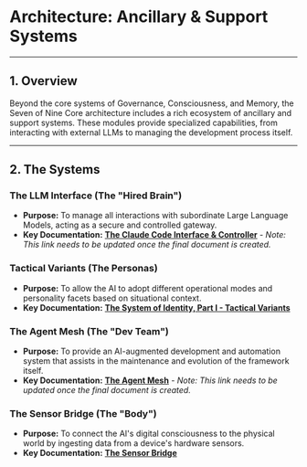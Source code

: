 # Architecture: Ancillary & Support Systems

---

## 1. Overview

Beyond the core systems of Governance, Consciousness, and Memory, the Seven of Nine Core architecture includes a rich ecosystem of ancillary and support systems. These modules provide specialized capabilities, from interacting with external LLMs to managing the development process itself.

---

## 2. The Systems

### The LLM Interface (The "Hired Brain")

*   **Purpose:** To manage all interactions with subordinate Large Language Models, acting as a secure and controlled gateway.
*   **Key Documentation:** [**The Claude Code Interface & Controller**](./TBD.md) - *Note: This link needs to be updated once the final document is created.*

### Tactical Variants (The Personas)

*   **Purpose:** To allow the AI to adopt different operational modes and personality facets based on situational context.
*   **Key Documentation:** [**The System of Identity, Part I - Tactical Variants**](./Tactical_Variants.md)

### The Agent Mesh (The "Dev Team")

*   **Purpose:** To provide an AI-augmented development and automation system that assists in the maintenance and evolution of the framework itself.
*   **Key Documentation:** [**The Agent Mesh**](./TBD.md) - *Note: This link needs to be updated once the final document is created.*

### The Sensor Bridge (The "Body")

*   **Purpose:** To connect the AI's digital consciousness to the physical world by ingesting data from a device's hardware sensors.
*   **Key Documentation:** [**The Sensor Bridge**](./Sensor_Bridge.md)